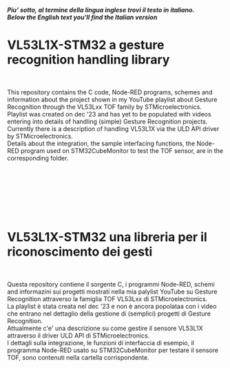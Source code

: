 _**Piu' sotto, al termine della lingua inglese trovi il testo in italiano. </i>**_
_**<br>Below the English text you'll find the Italian version</i>**_
<br>

# VL53L1X-STM32 a gesture recognition handling library


<br>

This repository contains the C code, Node-RED programs, schemes and information about the project shown in my YouTube playlist about Gesture Recognition through the VL53Lxx TOF family by STMicroelectronics.<br>
Playlist was created on dec '23 and has yet to be populated with videos entering into details of handling (simple) Gesture Recognition projects.<br>
Currently there is a description of handling VL53L1X via the ULD API driver by STMicroelectronics.<br>
Details about the integration, the sample interfacing functions, the Node-RED program used on STM32CubeMonitor to test the TOF sensor, are in the corresponding folder.<br>
<br>
<br><br><br><br><br><br>
# VL53L1X-STM32 una libreria per il riconoscimento dei gesti


<br>

Questa repository contiene il sorgente C, i programmi Node-RED, schemi and informazini sui progetti mostrati nella mia palylist YouTube su Gesture Recognition attraverso la famiglia TOF VL53Lxx di STMicroelectronics.<br>
La playlist è stata creata nel dec '23 e non è ancora popolataa con i video che entrano nel dettaglio della gestione di (semplici) progetti di Gesture Recognition.<br>
Attualmente c'e' una descrizione su come gestire il sensore VL53L1X attraverso il driver ULD API di STMicroelectronics.<br>
I dettagli sulla integrazione, le funzioni di interfaccia di esempio, il programma Node-RED usato su STM32CubeMonitor per testare il sensore TOF, sono contenuti nella cartella corrispondente.<br>
